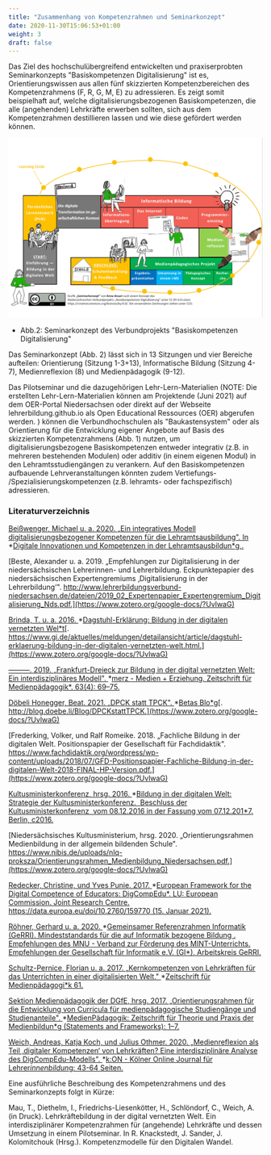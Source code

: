 ```yaml
---
title: "Zusammenhang von Kompetenzrahmen und Seminarkonzept"
date: 2020-11-30T15:06:53+01:00
weight: 3
draft: false
---
```


Das Ziel des hochschulübergreifend entwickelten und praxiserprobten Seminarkonzepts "Basiskompetenzen Digitalisierung" ist es, Orientierungswissen aus allen fünf skizzierten Kompetenzbereichen des Kompetenzrahmens (F, R, G, M, E) zu adressieren. Es zeigt somit beispielhaft auf, welche digitalisierungsbezogenen Basiskompetenzen, die alle (angehenden) Lehrkräfte erwerben sollten, sich aus dem Kompetenzrahmen destillieren lassen und wie diese gefördert werden können. 

![](https://raw.githubusercontent.com/Lehrerbildung/BKD-github/main/static/images/seiteninhalt/kompetenzrahmen.jpg)

*   Abb.2:  Seminarkonzept des Verbundprojekts "Basiskompetenzen Digitalisierung" 

Das Seminarkonzept (Abb. 2) lässt sich in 13 Sitzungen und vier Bereiche aufteilen: Orientierung (Sitzung 1-3+13), Informatische Bildung (Sitzung 4-7), Medienreflexion (8) und Medienpädagogik (9-12). 

Das Pilotseminar und die dazugehörigen Lehr-Lern-Materialien (NOTE:  Die erstellten Lehr-Lern-Materialien können am Projektende (Juni 2021) auf dem OER-Portal Niedersachsen oder direkt auf der Webseite lehrerbildung.github.io als Open Educational Ressources (OER) abgerufen werden. ) können die Verbundhochschulen als "Baukastensystem" oder als Orientierung für die Entwicklung eigener Angebote auf Basis des skizzierten Kompetenzrahmens (Abb. 1) nutzen, um digitalisierungsbezogene Basiskompetenzen entweder integrativ (z.B. in mehreren bestehenden Modulen) oder additiv (in einem eigenen Modul) in den Lehramtsstudiengängen zu verankern. Auf den Basiskompetenzen aufbauende Lehrveranstaltungen könnten zudem Vertiefungs- /Spezialisierungskompetenzen (z.B. lehramts- oder fachspezifisch) adressieren.

### Literaturverzeichnis

[Beißwenger, Michael u. a. 2020. „Ein integratives Modell digitalisierungsbezogener Kompetenzen für die Lehramtsausbildung". In ](https://www.zotero.org/google-docs/?UvlwaG)*[Digitale Innovationen und Kompetenzen in der Lehramtsausbildun*g](https://www.zotero.org/google-docs/?UvlwaG)[,.](https://www.zotero.org/google-docs/?UvlwaG)

[Beste, Alexander u. a. 2019. „Empfehlungen zur Digitalisierung in der niedersächsischen Lehrerinnen- und Lehrerbildung. Eckpunktepapier des niedersächsischen Expertengremiums ‚Digitalisierung in der Lehrerbildung‘". http://www.lehrerbildungsverbund-niedersachsen.de/dateien/2019_02_Expertenpapier_Expertengremium_Digitalisierung_Nds.pdf.](https://www.zotero.org/google-docs/?UvlwaG)

[Brinda, T. u. a. 2016. ](https://www.zotero.org/google-docs/?UvlwaG)*[Dagstuhl-Erklärung: Bildung in der digitalen vernetzten Wel*t](https://www.zotero.org/google-docs/?UvlwaG)[. https://www.gi.de/aktuelles/meldungen/detailansicht/article/dagstuhl-erklaerung-bildung-in-der-digitalen-vernetzten-welt.html.](https://www.zotero.org/google-docs/?UvlwaG)

[———. 2019. „Frankfurt-Dreieck zur Bildung in der digital vernetzten Welt: Ein interdisziplinäres Modell". ](https://www.zotero.org/google-docs/?UvlwaG)*[merz - Medien + Erziehung. Zeitschrift für Medienpädagogik*.](https://www.zotero.org/google-docs/?UvlwaG)[ 63(4): 69–75.](https://www.zotero.org/google-docs/?UvlwaG)

[Döbeli Honegger, Beat. 2021. „DPCK statt TPCK". ](https://www.zotero.org/google-docs/?UvlwaG)*[Betas Blo*g](https://www.zotero.org/google-docs/?UvlwaG)[. http://blog.doebe.li/Blog/DPCKstattTPCK.](https://www.zotero.org/google-docs/?UvlwaG)

[Frederking, Volker, und Ralf Romeike. 2018. „Fachliche Bildung in der digitalen Welt. Positionspapier der Gesellschaft für Fachdidaktik". https://www.fachdidaktik.org/wordpress/wp-content/uploads/2018/07/GFD-Positionspapier-Fachliche-Bildung-in-der-digitalen-Welt-2018-FINAL-HP-Version.pdf.](https://www.zotero.org/google-docs/?UvlwaG)

[Kultusministerkonferenz, hrsg. 2016. ](https://www.zotero.org/google-docs/?UvlwaG)*[Bildung in der digitalen Welt: Strategie der Kultusministerkonferenz.  Beschluss der Kultusministerkonferenz  vom 08.12.2016 in der Fassung vom 07.12.201*7](https://www.zotero.org/google-docs/?UvlwaG)[. Berlin, c2016.](https://www.zotero.org/google-docs/?UvlwaG)

[Niedersächsisches Kultusministerium, hrsg. 2020. „Orientierungsrahmen Medienbildung in der allgemein bildenden Schule". https://www.nibis.de/uploads/nlq-proksza/Orientierungsrahmen_Medienbildung_Niedersachsen.pdf.](https://www.zotero.org/google-docs/?UvlwaG)

[Redecker, Christine, und Yves Punie. 2017. ](https://www.zotero.org/google-docs/?UvlwaG)*[European Framework for the Digital Competence of Educators: DigCompEdu*.](https://www.zotero.org/google-docs/?UvlwaG)[ LU: European Commission. Joint Research Centre. https://data.europa.eu/doi/10.2760/159770 (15. Januar 2021).](https://www.zotero.org/google-docs/?UvlwaG)

[Röhner, Gerhard u. a. 2020. ](https://www.zotero.org/google-docs/?UvlwaG)*[Gemeinsamer Referenzrahmen Informatik (GeRRI). Mindeststandards für die auf Informatik bezogene Bildung . Empfehlungen des MNU - Verband zur Förderung des MINT-Unterrichts. Empfehlungen der Gesellschaft für Informatik e.V. (GI*)](https://www.zotero.org/google-docs/?UvlwaG)[. Arbeitskreis GeRRI.](https://www.zotero.org/google-docs/?UvlwaG)

[Schultz-Pernice, Florian u. a. 2017. „Kernkompetenzen von Lehrkräften für das Unterrichten in einer digitalisierten Welt." ](https://www.zotero.org/google-docs/?UvlwaG)*[Zeitschrift für Medienpädagogi*k](https://www.zotero.org/google-docs/?UvlwaG)[ 61.](https://www.zotero.org/google-docs/?UvlwaG)

[Sektion Medienpädagogik der DGfE, hrsg. 2017. „Orientierungsrahmen für die Entwicklung von Curricula für medienpädagogische Studiengänge und Studienanteile". ](https://www.zotero.org/google-docs/?UvlwaG)*[MedienPädagogik: Zeitschrift für Theorie und Praxis der Medienbildun*g](https://www.zotero.org/google-docs/?UvlwaG)[ (Statements and Frameworks): 1–7.](https://www.zotero.org/google-docs/?UvlwaG)

[Weich, Andreas, Katja Koch, und Julius Othmer. 2020. „Medienreflexion als Teil ‚digitaler Kompetenzen‘ von Lehrkräften? Eine interdisziplinäre Analyse des DigCompEdu-Modells". ](https://www.zotero.org/google-docs/?UvlwaG)*[k:ON - Kölner Online Journal für Lehrer*innenbildun*g](https://www.zotero.org/google-docs/?UvlwaG)[: 43-64 Seiten.](https://www.zotero.org/google-docs/?UvlwaG)

Eine ausführliche Beschreibung des Kompetenzrahmens und des Seminarkonzepts folgt in Kürze:

Mau, T., Diethelm, I., Friedrichs-Liesenkötter, H., Schlöndorf, C., Weich, A. (in Druck). Lehrkräftebildung in der digital vernetzten Welt. Ein interdisziplinärer Kompetenzrahmen für (angehende) Lehrkräfte und dessen Umsetzung in einem Pilotseminar. In R. Knackstedt, J. Sander, J. Kolomitchouk (Hrsg.). Kompetenzmodelle für den Digitalen Wandel. 


